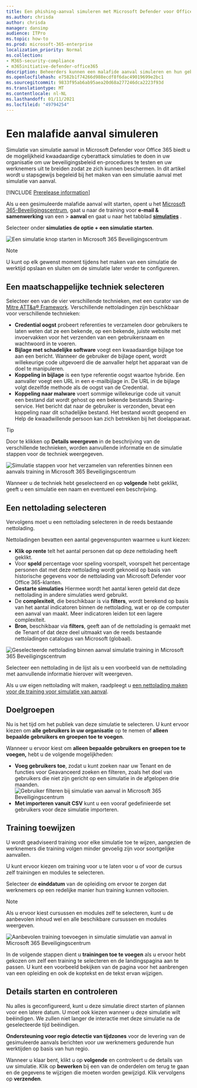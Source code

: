 ```yaml
---
title: Een phishing-aanval simuleren met Microsoft Defender voor Office 365
ms.author: chrisda
author: chrisda
manager: dansimp
audience: ITPro
ms.topic: how-to
ms.prod: microsoft-365-enterprise
localization_priority: Normal
ms.collection:
- M365-security-compliance
- m365initiative-defender-office365
description: Beheerders kunnen een malafide aanval simuleren en hun gebruikers trainen via phishing met behulp van simulatie gerichte training in Microsoft Defender voor Office 365.
ms.openlocfilehash: e7582b1f74266d988ecdf8f6dac49019699e2bc1
ms.sourcegitcommit: 9833f95ab6ab95aea20d68a277246dca2223f93d
ms.translationtype: MT
ms.contentlocale: nl-NL
ms.lasthandoff: 01/11/2021
ms.locfileid: "49794254"
---
```

# <a name="simulate-a-phishing-attack"></a>Een malafide aanval simuleren

Simulatie van simulatie aanval in Microsoft Defender voor Office 365 biedt u de mogelijkheid kwaadaardige cyberattack simulaties te doen in uw organisatie om uw beveiligingsbeleid en-procedures te testen en uw werknemers uit te breiden zodat ze zich kunnen beschermen. In dit artikel wordt u stapsgewijs begeleid bij het maken van een simulatie aanval met simulatie van aanval.

[!INCLUDE [Prerelease information](../includes/prerelease.md)]

Als u een gesimuleerde malafide aanval wilt starten, opent u het [Microsoft 365-Beveiligingscentrum](https://security.microsoft.com/), gaat u naar de training voor **e-mail & samenwerking** van een \> **aanval** en gaat u naar het tabblad [**simulaties**](https://security.microsoft.com/attacksimulator?viewid=simulations) .

Selecteer onder **simulaties** **de optie + een simulatie starten**.

![Een simulatie knop starten in Microsoft 365 Beveiligingscentrum](../../media/attack-sim-preview-launch.png)

> [!NOTE]
> U kunt op elk gewenst moment tijdens het maken van een simulatie de werktijd opslaan en sluiten om de simulatie later verder te configureren.

## <a name="selecting-a-social-engineering-technique"></a>Een maatschappelijke techniek selecteren

Selecteer een van de vier verschillende technieken, met een curator van de [Mitre ATT&a® Framework](https://attack.mitre.org/techniques/enterprise/). Verschillende nettoladingen zijn beschikbaar voor verschillende technieken:

- **Credential oogst** probeert referenties te verzamelen door gebruikers te laten weten dat ze een bekende, op een bekende, juiste website met invoervakken voor het verzenden van een gebruikersnaam en wachtwoord in te voeren.
- **Bijlage met schadelijke software** voegt een kwaadaardige bijlage toe aan een bericht. Wanneer de gebruiker de bijlage opent, wordt willekeurige code uitgevoerd die de aanvaller helpt het apparaat van de doel te manipuleren.
- **Koppeling in bijlage** is een type referentie oogst waartoe hybride. Een aanvaller voegt een URL in een e-mailbijlage in. De URL in de bijlage volgt dezelfde methode als de oogst van de Credential.
- **Koppeling naar malware** voert sommige willekeurige code uit vanuit een bestand dat wordt gehost op een bekende bestands Sharing-service. Het bericht dat naar de gebruiker is verzonden, bevat een koppeling naar dit schadelijke bestand. Het bestand wordt geopend en Help de kwaadwillende persoon kan zich betrekken bij het doelapparaat.

> [!TIP]
> Door te klikken op **Details weergeven** in de beschrijving van de verschillende technieken, worden aanvullende informatie en de simulatie stappen voor de techniek weergegeven.
>
> ![Simulatie stappen voor het verzamelen van referenties binnen een aanvals training in Microsoft 365 Beveiligingscentrum](../../media/attack-sim-preview-sim-steps.png)

Wanneer u de techniek hebt geselecteerd en op **volgende** hebt geklikt, geeft u een simulatie een naam en eventueel een beschrijving.

## <a name="selecting-a-payload"></a>Een nettolading selecteren

Vervolgens moet u een nettolading selecteren in de reeds bestaande nettolading.

Nettoladingen bevatten een aantal gegevenspunten waarmee u kunt kiezen:

- **Klik op rente** telt het aantal personen dat op deze nettolading heeft geklikt.
- Voor **speld** percentage voor speling voorspelt, voorspelt het percentage personen dat met deze nettolading wordt geknoeid op basis van historische gegevens voor de nettolading van Microsoft Defender voor Office 365-klanten.
- **Gestarte simulaties** Hiermee wordt het aantal keren geteld dat deze nettolading in andere simulaties werd gebruikt.
- De **complexiteit**, die beschikbaar is via **filters**, wordt berekend op basis van het aantal indicatoren binnen de nettolading, wat er op de computer een aanval van maakt. Meer indicatoren leiden tot een lagere complexiteit.
- **Bron**, beschikbaar via **filters**, geeft aan of de nettolading is gemaakt met de Tenant of dat deze deel uitmaakt van de reeds bestaande nettoladingen catalogus van Microsoft (globaal).

![Geselecteerde nettolading binnen aanval simulatie training in Microsoft 365 Beveiligingscentrum](../../media/attack-sim-preview-select-payload.png)

Selecteer een nettolading in de lijst als u een voorbeeld van de nettolading met aanvullende informatie hierover wilt weergeven.

Als u uw eigen nettolading wilt maken, raadpleegt u [een nettolading maken voor de training voor simulatie van aanval](attack-simulation-training-payloads.md).

## <a name="audience-targeting"></a>Doelgroepen

Nu is het tijd om het publiek van deze simulatie te selecteren. U kunt ervoor kiezen om **alle gebruikers in uw organisatie** op te nemen of **alleen bepaalde gebruikers en groepen toe te voegen**.

Wanneer u ervoor kiest om **alleen bepaalde gebruikers en groepen toe te voegen,** hebt u de volgende mogelijkheden:

- **Voeg gebruikers toe**, zodat u kunt zoeken naar uw Tenant en de functies voor Geavanceerd zoeken en filteren, zoals het doel van gebruikers die niet zijn gericht op een simulatie in de afgelopen drie maanden.
  ![Gebruiker filteren bij simulatie van aanval in Microsoft 365 Beveiligingscentrum](../../media/attack-sim-preview-user-targeting.png)
- **Met importeren vanuit CSV** kunt u een vooraf gedefinieerde set gebruikers voor deze simulatie importeren.

## <a name="assigning-training"></a>Training toewijzen

U wordt geadviseerd training voor elke simulatie toe te wijzen, aangezien de werknemers die training volgen minder gevoelig zijn voor soortgelijke aanvallen.

U kunt ervoor kiezen om training voor u te laten voor u of voor de cursus zelf trainingen en modules te selecteren.

Selecteer de **einddatum** van de opleiding om ervoor te zorgen dat werknemers op een redelijke manier hun training kunnen voltooien.

> [!NOTE]
> Als u ervoor kiest cursussen en modules zelf te selecteren, kunt u de aanbevolen inhoud wel en alle beschikbare cursussen en modules weergeven.
>
> ![Aanbevolen training toevoegen in simulatie simulatie van aanval in Microsoft 365 Beveiligingscentrum](../../media/attack-sim-preview-add-training.png)

In de volgende stappen dient u **trainingen toe te voegen** als u ervoor hebt gekozen om zelf een training te selecteren en de landingspagina aan te passen. U kunt een voorbeeld bekijken van de pagina voor het aanbrengen van een opleiding en ook de koptekst en de tekst ervan wijzigen.

## <a name="launch-details-and-review"></a>Details starten en controleren

Nu alles is geconfigureerd, kunt u deze simulatie direct starten of plannen voor een latere datum. U moet ook kiezen wanneer u deze simulatie wilt beëindigen. We zullen niet langer de interactie met deze simulatie na de geselecteerde tijd beëindigen.

**Ondersteuning voor regio detectie van tijdzones** voor de levering van de gesimuleerde aanvals berichten voor uw werknemers gedurende hun werktijden op basis van hun regio.

Wanneer u klaar bent, klikt u op **volgende** en controleert u de details van uw simulatie. Klik op **bewerken** bij een van de onderdelen om terug te gaan en de gegevens te wijzigen die moeten worden gewijzigd. Klik vervolgens op **verzenden**.
